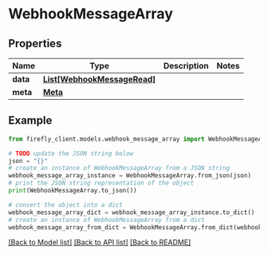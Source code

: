 # WebhookMessageArray


## Properties

Name | Type | Description | Notes
------------ | ------------- | ------------- | -------------
**data** | [**List[WebhookMessageRead]**](WebhookMessageRead.md) |  | 
**meta** | [**Meta**](Meta.md) |  | 

## Example

```python
from firefly_client.models.webhook_message_array import WebhookMessageArray

# TODO update the JSON string below
json = "{}"
# create an instance of WebhookMessageArray from a JSON string
webhook_message_array_instance = WebhookMessageArray.from_json(json)
# print the JSON string representation of the object
print(WebhookMessageArray.to_json())

# convert the object into a dict
webhook_message_array_dict = webhook_message_array_instance.to_dict()
# create an instance of WebhookMessageArray from a dict
webhook_message_array_from_dict = WebhookMessageArray.from_dict(webhook_message_array_dict)
```
[[Back to Model list]](../README.md#documentation-for-models) [[Back to API list]](../README.md#documentation-for-api-endpoints) [[Back to README]](../README.md)


